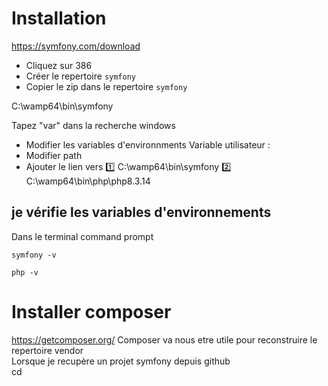 # Installation

https://symfony.com/download
- Cliquez sur 386
- Créer le repertoire <code>symfony</code>
- Copier le zip dans le repertoire <code>symfony</code>

C:\wamp64\bin\symfony  
  
Tapez "var" dans la recherche windows
- Modifier les variables d'environnments
Variable utilisateur :
 - Modifier path
 - Ajouter le lien vers 
:one: C:\wamp64\bin\symfony
:two: C:\wamp64\bin\php\php8.3.14

## je vérifie les variables d'environnements
Dans le terminal command prompt
```
symfony -v
```

```
php -v
```

# Installer composer
https://getcomposer.org/
Composer va nous etre utile pour reconstruire le repertoire vendor  
Lorsque je recupère un projet symfony depuis github  
cd